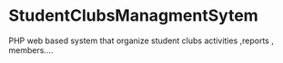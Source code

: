 # StudentClubsManagmentSytem
PHP web based system that organize student clubs activities ,reports , members....  
